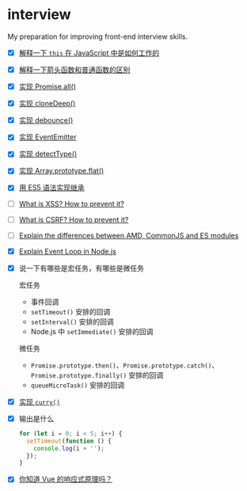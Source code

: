 # interview

My preparation for improving front-end interview skills.

- [x] [解释一下 `this` 在 JavaScript 中是如何工作的](https://www.greatfrontend.com/questions/quiz/javascript/explain-how-this-works-in-javascript)

- [x] [解释一下箭头函数和普通函数的区别](https://developer.mozilla.org/en-US/docs/Web/JavaScript/Reference/Functions/Arrow_functions)

- [x] [实现 Promise.all()](https://www.greatfrontend.com/questions/javascript/promise-all)

- [x] [实现 cloneDeep()](https://bigfrontend.dev/problem/create-cloneDeep)

- [x] [实现 debounce()](https://bigfrontend.dev/problem/implement-debounce-with-leading-and-trailing-option)

- [x] [实现 EventEmitter](https://bigfrontend.dev/problem/create-an-Event-Emitter)

- [x] [实现 detectType()](https://bigfrontend.dev/problem/detect-data-type-in-JavaScript)

- [x] [实现 Array.prototype.flat()](https://bigfrontend.dev/problem/implement-Array-prototype.flat)

- [x] [用 ES5 语法实现继承](https://bigfrontend.dev/problem/write-your-own-extends-in-es5)

- [ ] [What is XSS? How to prevent it?](https://bigfrontend.dev/question/What-is-XSS-How-to-prevent-it)

- [ ] [What is CSRF? How to prevent it?](https://bigfrontend.dev/question/What-is-CSRF-How-to-prevent-it)

- [ ] [Explain the differences between AMD, CommonJS and ES modules](https://bigfrontend.dev/question/Explain-the-differences-between-AMD-CommonJS-and-ES-modules)

- [x] [Explain Event Loop in Node.js](https://nodejs.org/en/docs/guides/event-loop-timers-and-nexttick/)

- [x] 说一下有哪些是宏任务，有哪些是微任务

  宏任务

  - 事件回调
  - `setTimeout()` 安排的回调
  - `setInterval()` 安排的回调
  - Node.js 中 `setImmediate()` 安排的回调

  微任务

  - `Promise.prototype.then()`、`Promise.prototype.catch()`、`Promise.prototype.finally()` 安排的回调
  - `queueMicroTask()` 安排的回调

- [x] [实现 `curry()`](https://bigfrontend.dev/problem/implement-curry-with-placeholder)

- [x] 输出是什么

  ```javascript
  for (let i = 0; i < 5; i++) {
    setTimeout(function () {
      console.log(i + '');
    });
  }
  ```

- [x] [你知道 Vue 的响应式原理吗？](https://vuejs.org/guide/extras/reactivity-in-depth.html#how-reactivity-works-in-vue)

